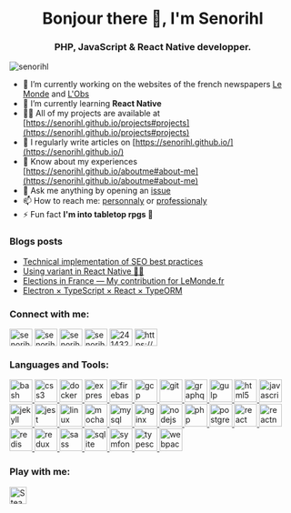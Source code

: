 <h1 align="center">Bonjour there 👋, I'm Senorihl</h1>
<h3 align="center">PHP, JavaScript & React Native developper.</h3>

<p align="left"><img src="https://komarev.com/ghpvc/?username=senorihl&label=Profile%20views&color=0e75b6&style=flat"
                     alt="senorihl"/></p>

- 🔭 I’m currently working on the websites of the french newspapers [Le Monde](https://www.lemonde.fr/) and [L'Obs](https://www.nouvelobs.com/)
- 🌱 I’m currently learning **React Native**
- 👨‍💻 All of my projects are available at [https://senorihl.github.io/projects#projects](https://senorihl.github.io/projects#projects)
- 📝 I regularly write articles on [https://senorihl.github.io/](https://senorihl.github.io/)
- 📄 Know about my experiences [https://senorihl.github.io/aboutme#about-me](https://senorihl.github.io/aboutme#about-me)
- 💬 Ask me anything by opening an [issue](https://github.com/senorihl/senorihl/issues/new?assignees=senorihl&labels=question&template=ask-me-anything.md&title=Ask%3A+)
- 📫 How to reach me: [personnaly](mailto:senorihl+github@gmail.com?subject=Hey%20there%20%F0%9F%91%8B%20I%27ve%20seen%20your%20bio%20on%20your%20GitHub%20profile%20and%20I%20would%20like%20to%20contact%20you%20%E2%9C%89%EF%B8%8F) or [professionaly](mailto:rrenaux+github@idobs.net?subject=Hey%20there%20%F0%9F%91%8B%20I%27ve%20seen%20your%20bio%20on%20your%20GitHub%20profile%20and%20I%20would%20like%20to%20contact%20you%20%E2%9C%89%EF%B8%8F)
- ⚡ Fun fact **I'm into tabletop rpgs 🎲**

### Blogs posts

<!-- BLOG-POST-LIST:START -->
- [Technical implementation of SEO best practices](http://senorihl.github.io/2024/10/seo-implementation/)
- [Using variant in React Native 🤖🍏](http://senorihl.github.io/2021/03/react-native-declinations/)
- [Elections in France — My contribution for LeMonde.fr](http://senorihl.github.io/2020/03/elections-in-france-my-contribution-for-lemonde-fr/)
- [Electron × TypeScript × React × TypeORM](http://senorihl.github.io/2019/03/electron-typescript-react-typeorm/)
<!-- BLOG-POST-LIST:END -->

<h3 align="left">Connect with me:</h3>
<p align="left">
    <a href="https://www.threads.net/@senorihl.link" target="blank"><img align="center"
                                                                         src="https://simpleicons.org/icons/threads.svg"
                                                                         alt="senorihl" height="30" width="40"/></a>
    <a href="https://www.instagram.com/senorihl.link/" target="blank"><img align="center"
                                                                           src="https://simpleicons.org/icons/instagram.svg"
                                                                           alt="senorihl" height="30" width="40"/></a>
    <a href="https://bsky.app/profile/senorihl.link" target="blank"><img align="center"
                                                                         src="https://simpleicons.org/icons/bluesky.svg"
                                                                         alt="senorihl" height="30" width="40"/></a>
    <a href="https://linkedin.com/in/senorihl" target="blank"><img align="center"
                                                                   src="https://raw.githubusercontent.com/rahuldkjain/github-profile-readme-generator/master/src/images/icons/Social/linked-in-alt.svg"
                                                                   alt="senorihl" height="30" width="40"/></a>
    <a href="https://stackoverflow.com/users/2414324" target="blank"><img align="center"
                                                                          src="https://simpleicons.org/icons/stackoverflow.svg"
                                                                          alt="2414324" height="30" width="40"/></a>
    <a href="https://senorihl.github.io/feed.xml" target="blank"><img align="center"
                                                                      src="https://simpleicons.org/icons/rss.svg"
                                                                      alt="https://senorihl.github.io/feed.xml"
                                                                      height="30" width="40"/></a>
</p>

<h3 align="left">Languages and Tools:</h3>
<p align="left"><a href="https://www.gnu.org/software/bash/" target="_blank"> <img
        src="https://simpleicons.org/icons/gnubash.svg" alt="bash" width="40" height="40"/> </a> <a
        href="https://www.w3schools.com/css/" target="_blank"> <img
        src="https://simpleicons.org/icons/css.svg" alt="css3"
        width="40" height="40"/> </a> <a href="https://www.docker.com/" target="_blank"> <img
        src="https://simpleicons.org/icons/docker.svg"
        alt="docker" width="40" height="40"/> </a> <a href="https://expressjs.com" target="_blank"> <img
        src="https://simpleicons.org/icons/express.svg"
        alt="express" width="40" height="40"/> </a> <a href="https://firebase.google.com/" target="_blank"> <img
        src="https://simpleicons.org/icons/firebase.svg" alt="firebase" width="40" height="40"/> </a>
    <a href="https://cloud.google.com" target="_blank"> <img
            src="https://simpleicons.org/icons/googlecloud.svg" alt="gcp" width="40"
            height="40"/> </a> <a href="https://git-scm.com/" target="_blank"> <img
            src="https://simpleicons.org/icons/git.svg" alt="git" width="40" height="40"/> </a> <a
            href="https://graphql.org" target="_blank"> <img
            src="https://simpleicons.org/icons/graphql.svg" alt="graphql" width="40" height="40"/> </a>
    <a href="https://gulpjs.com" target="_blank"> <img
            src="https://simpleicons.org/icons/gulp.svg" alt="gulp"
            width="40" height="40"/> </a> <a href="https://www.w3.org/html/" target="_blank"> <img
            src="https://simpleicons.org/icons/html5.svg"
            alt="html5" width="40" height="40"/> </a> <a href="https://developer.mozilla.org/en-US/docs/Web/JavaScript"
                                                         target="_blank"> <img
            src="https://simpleicons.org/icons/javascript.svg"
            alt="javascript" width="40" height="40"/> </a> <a href="https://jekyllrb.com/" target="_blank"> <img
            src="https://simpleicons.org/icons/jekyll.svg" alt="jekyll" width="40" height="40"/>
    </a> <a href="https://jestjs.io" target="_blank"> <img
            src="https://simpleicons.org/icons/jest.svg" alt="jest" width="40" height="40"/> </a>
    <a href="https://www.linux.org/" target="_blank"> <img
            src="https://simpleicons.org/icons/linux.svg" alt="linux"
            width="40" height="40"/> </a> <a href="https://mochajs.org" target="_blank"> <img
            src="https://simpleicons.org/icons/mocha.svg" alt="mocha" width="40" height="40"/> </a>
    <a href="https://www.mysql.com/" target="_blank"> <img
            src="https://simpleicons.org/icons/mysql.svg"
            alt="mysql" width="40" height="40"/> </a> <a href="https://www.nginx.com" target="_blank"> <img
            src="https://simpleicons.org/icons/nginx.svg" alt="nginx"
            width="40" height="40"/> </a> <a href="https://nodejs.org" target="_blank"> <img
            src="https://simpleicons.org/icons/nodedotjs.svg"
            alt="nodejs" width="40" height="40"/> </a> <a href="https://www.php.net" target="_blank"> <img
            src="https://simpleicons.org/icons/php.svg" alt="php"
            width="40" height="40"/> </a> <a href="https://www.postgresql.org" target="_blank"> <img
            src="https://simpleicons.org/icons/postgresql.svg"
            alt="postgresql" width="40" height="40"/> </a> <a href="https://reactjs.org/" target="_blank"> <img
            src="https://simpleicons.org/icons/react.svg"
            alt="react" width="40" height="40"/> </a> <a href="https://reactnative.dev/" target="_blank"> <img
            src="https://simpleicons.org/icons/react.svg" alt="reactnative" width="40" height="40"/> </a> <a
            href="https://redis.io" target="_blank"> <img
            src="https://simpleicons.org/icons/redis.svg"
            alt="redis" width="40" height="40"/> </a> <a href="https://redux.js.org" target="_blank"> <img
            src="https://simpleicons.org/icons/redux.svg" alt="redux"
            width="40" height="40"/> </a> <a href="https://sass-lang.com" target="_blank"> <img
            src="https://simpleicons.org/icons/sass.svg" alt="sass"
            width="40" height="40"/> </a> <a href="https://www.sqlite.org/" target="_blank"> <img
            src="https://simpleicons.org/icons/sqlite.svg" alt="sqlite" width="40" height="40"/> </a> <a
            href="https://symfony.com" target="_blank"> <img src="https://simpleicons.org/icons/symfony.svg"
                                                             alt="symfony" width="40" height="40"/> </a> <a href="https://www.typescriptlang.org/" target="_blank"> <img
            src="https://simpleicons.org/icons/typescript.svg"
            alt="typescript" width="40" height="40"/> </a> <a href="https://webpack.js.org" target="_blank"> <img
            src="https://simpleicons.org/icons/webpack.svg"
            alt="webpack" width="40" height="40"/> </a></p>

<h3 align="left">Play with me:</h3>
<p align="left">
    <a href="https://steamcommunity.com/id/senorihl" target="blank"><img align="center"
                                                                         src="https://simpleicons.org/icons/steam.svg"
                                                                         alt="Steam" height="30"/></a>
</p>
